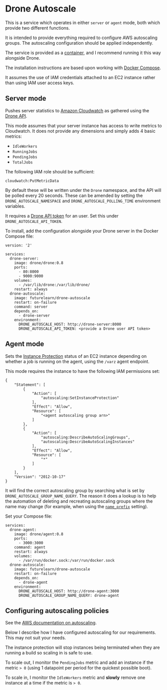 # Drone Autoscale

This is a service which operates in either `server` or `agent` mode, both which
provide two different functions.

It is intended to provide everything required to configure AWS autoscaling
groups. The autoscaling configuration should be applied independently.

The service is provided as a
[container](https://hub.docker.com/r/futurelearn/drone-autoscale/), and I
recommend running it this way alongside Drone.

The installation instructions are based upon working with [Docker
Compose](https://docs.docker.com/compose/).

It assumes the use of IAM credentials attached to an EC2 instance rather than
using IAM user access keys.

## Server mode

Pushes server statistics to [Amazon
Cloudwatch](https://aws.amazon.com/cloudwatch/) as gathered using the [Drone
API](http://docs.drone.io/api-overview/).

This mode assumes that your server instance has access to write metrics to
Cloudwatch. It does not provide any dimensions and simply adds 4 basic metrics:

- `IdleWorkers`
- `RunningJobs`
- `PendingJobs`
- `TotalJobs`

The following IAM role should be sufficient:

`cloudwatch:PutMetricData`

By default these will be written under the `Drone` namespace, and the API will
be polled every 20 seconds. These can be amended by setting the
`DRONE_AUTOSCALE_NAMESPACE` and `DRONE_AUTOSCALE_POLLING_TIME` environment
variables.

It requires a [Drone API token](http://docs.drone.io/api-authentication/) for an
user. Set this under `DRONE_AUTOSCALE_API_TOKEN`.

To install, add the configuration alongside your Drone server in the Docker
Compose file:

```
version: '2'

services:
  drone-server:
    image: drone/drone:0.8
    ports:
      - 80:8000
      - 9000:9000
    volumes:
      - /var/lib/drone:/var/lib/drone/
    restart: always
  drone-autoscale:
    image: futurelearn/drone-autoscale
    restart: on-failure
    command: server
    depends_on:
      - drone-server
    environment:
      DRONE_AUTOSCALE_HOST: http://drone-server:8000
      DRONE_AUTOSCALE_API_TOKEN: <provide a Drone user API token>
```

## Agent mode

Sets the [Instance
Protection](https://docs.aws.amazon.com/autoscaling/ec2/userguide/as-instance-termination.html)
status of an EC2 instance depending on whether a job is running on the agent,
using the `/varz` agent endpoint.

This mode requires the instance to have the following IAM permissions set:

```
{
    "Statement": [
        {
            "Action": [
                "autoscaling:SetInstanceProtection"
            ],
            "Effect": "Allow",
            "Resource": [
                "<agent autoscaling group arn>"
            ]
        },
        {
            "Action": [
                "autoscaling:DescribeAutoScalingGroups",
                "autoscaling:DescribeAutoScalingInstances"
            ],
            "Effect": "Allow",
            "Resource": [
                "*"
            ]
        }
    ],
    "Version": "2012-10-17"
}
```

It will find the correct autoscaling group by searching what is set by
`DRONE_AUTOSCALE_GROUP_NAME_QUERY`. The reason it does a lookup is to help the
automation of deleting and recreating autoscaling groups where the name may
change (for example, when using the
[`name_prefix`](https://www.terraform.io/docs/providers/aws/r/autoscaling_group.html#name_prefix)
setting).

Set your Compose file:

```
services:
  drone-agent:
    image: drone/agent:0.8
    ports:
      - 3000:3000
    command: agent
    restart: always
    volumes:
      - /var/run/docker.sock:/var/run/docker.sock
  drone-autoscale:
    image: futurelearn/drone-autoscale
    restart: on-failure
    depends_on:
      - drone-agent
    environment:
      DRONE_AUTOSCALE_HOST: http://drone-agent:3000
      DRONE_AUTOSCALE_GROUP_NAME_QUERY: drone-agent
```

## Configuring autoscaling policies

See the [AWS documentation on
autoscaling](https://docs.aws.amazon.com/autoscaling/ec2/userguide/GettingStartedTutorial.html).

Below I describe how I have configured autoscaling for our requirements. This
may not suit your needs.

The instance protection will stop instances being terminated when they are
running a build so scaling in is safe to use.

To scale out, I monitor the `PendingJobs` metric and add an instance if the
metric `> 0` (using 1 datapoint per period for the quickest possible boot).

To scale in, I monitor the `IdleWorkers` metric and **slowly** remove one
instance at a time if the metric is `> 0`.
